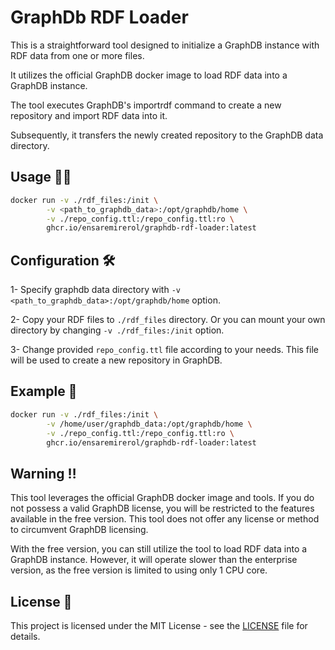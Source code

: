 # GraphDb RDF Loader

This is a straightforward tool designed to initialize a GraphDB instance with RDF data from one or more files.

It utilizes the official GraphDB docker image to load RDF data into a GraphDB instance.

The tool executes GraphDB's importrdf command to create a new repository and import RDF data into it.

Subsequently, it transfers the newly created repository to the GraphDB data directory.

## Usage 🏃‍♂️

```bash
docker run -v ./rdf_files:/init \
        -v <path_to_graphdb_data>:/opt/graphdb/home \
        -v ./repo_config.ttl:/repo_config.ttl:ro \
        ghcr.io/ensaremirerol/graphdb-rdf-loader:latest
```

## Configuration 🛠

1- Specify graphdb data directory with `-v <path_to_graphdb_data>:/opt/graphdb/home` option.

2- Copy your RDF files to `./rdf_files` directory. Or you can mount your own directory by changing `-v ./rdf_files:/init` option.

3- Change provided `repo_config.ttl` file according to your needs. This file will be used to create a new repository in GraphDB.

## Example 🌟

```bash
docker run -v ./rdf_files:/init \
        -v /home/user/graphdb_data:/opt/graphdb/home \
        -v ./repo_config.ttl:/repo_config.ttl:ro \
        ghcr.io/ensaremirerol/graphdb-rdf-loader:latest
```

## Warning ‼️

This tool leverages the official GraphDB docker image and tools. If you do not possess a valid GraphDB license, you will be restricted to the features available in the free version. This tool does not offer any license or method to circumvent GraphDB licensing.

With the free version, you can still utilize the tool to load RDF data into a GraphDB instance. However, it will operate slower than the enterprise version, as the free version is limited to using only 1 CPU core.

## License 📜

This project is licensed under the MIT License - see the [LICENSE](LICENSE) file for details.
